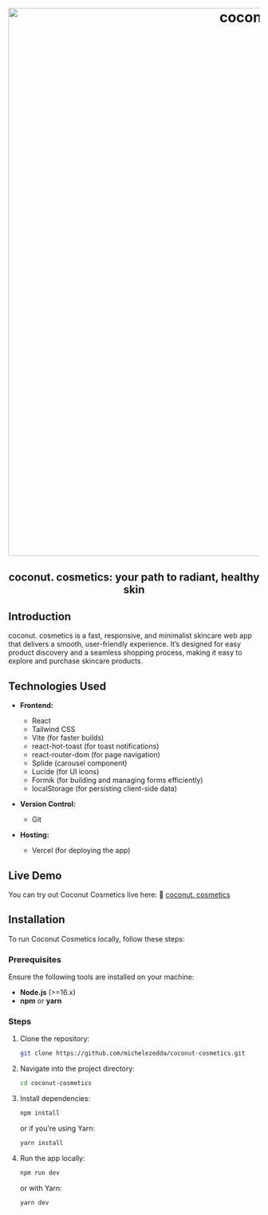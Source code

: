 <h1 align="center">
  <br>
  <img src="https://i.ibb.co/9mxVsDPY/coconut-project.png" alt="coconut. cosmetics" width="1100">
  <br>
</h1>

<h2 align="center">coconut. cosmetics: your path to radiant, healthy skin</h2>

## Introduction
coconut. cosmetics is a fast, responsive, and minimalist skincare web app that delivers a smooth, user-friendly experience. It’s designed for easy product discovery and a seamless shopping process, making it easy to explore and purchase skincare products.

## Technologies Used

- **Frontend:**
  - React
  - Tailwind CSS
  - Vite (for faster builds)
  - react-hot-toast (for toast notifications)
  - react-router-dom (for page navigation)
  - Splide (carousel component)
  - Lucide (for UI icons)
  - Formik (for building and managing forms efficiently)
  - localStorage (for persisting client-side data)
 
- **Version Control:**
  - Git

- **Hosting:**
  - Vercel (for deploying the app)

## Live Demo

You can try out Coconut Cosmetics live here: :link: [coconut. cosmetics](https://coconut-cosmetics.vercel.app/)

## Installation

To run Coconut Cosmetics locally, follow these steps:

### Prerequisites

Ensure the following tools are installed on your machine:

- **Node.js** (>=16.x)
- **npm** or **yarn**

### Steps

1. Clone the repository:

   ```bash
   git clone https://github.com/michelezedda/coconut-cosmetics.git
   
2. Navigate into the project directory:

    ```bash
    cd coconut-cosmetics
    ```

3. Install dependencies:

    ```bash
    npm install
    ```

    or if you're using Yarn:

    ```bash
    yarn install
    ```

4. Run the app locally:

    ```bash
    npm run dev
    ```

    or with Yarn:

    ```bash
    yarn dev
    ```
